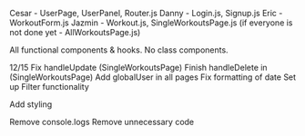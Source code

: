 Cesar - UserPage, UserPanel, Router.js
Danny - Login.js, Signup.js
Eric - WorkoutForm.js
Jazmin - Workout.js, SingleWorkoutsPage.js (if everyone is not done yet - AllWorkoutsPage.js)

All functional components & hooks. No class components.

12/15
Fix handleUpdate (SingleWorkoutsPage)
Finish handleDelete in (SingleWorkoutsPage)
Add globalUser in all pages
Fix formatting of date
Set up Filter functionality

Add styling

Remove console.logs
Remove unnecessary code